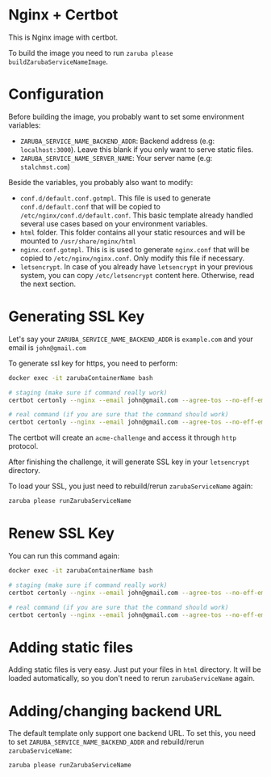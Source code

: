 # Nginx + Certbot

This is Nginx image with certbot.

To build the image you need to run `zaruba please buildZarubaServiceNameImage`.

# Configuration

Before building the image, you probably want to set some environment variables:

* `ZARUBA_SERVICE_NAME_BACKEND_ADDR`: Backend address (e.g: `localhost:3000`). Leave this blank if you only want to serve static files.
* `ZARUBA_SERVICE_NAME_SERVER_NAME`: Your server name (e.g: `stalchmst.com`)

Beside the variables, you probably also want to modify:

* `conf.d/default.conf.gotmpl`. This file is used to generate `conf.d/default.conf` that will be copied to `/etc/nginx/conf.d/default.conf`. This basic template already handled several use cases based on your environment variables.
* `html` folder. This folder contains all your static resources and will be mounted to `/usr/share/nginx/html`
* `nginx.conf.gotmpl`. This is is used to generate `nginx.conf` that will be copied to `/etc/nginx/nginx.conf`. Only modify this file if necessary.
* `letsencrypt`. In case of you already have `letsencrypt` in your previous system, you can copy `/etc/letsencrypt` content here. Otherwise, read the next section.

# Generating SSL Key

Let's say your `ZARUBA_SERVICE_NAME_BACKEND_ADDR` is `example.com` and your email is `john@gmail.com`

To generate ssl key for https, you need to perform:

```sh
docker exec -it zarubaContainerName bash

# staging (make sure if command really work)
certbot certonly --nginx --email john@gmail.com --agree-tos --no-eff-email --staging -d example.com -d www.example.com

# real command (if you are sure that the command should work)
certbot certonly --nginx --email john@gmail.com --agree-tos --no-eff-email --force-renewal -d example.com -d www.example.com
```

The certbot will create an `acme-challenge` and access it through `http` protocol.

After finishing the challenge, it will generate SSL key in your `letsencrypt` directory.

To load your SSL, you just need to rebuild/rerun `zarubaServiceName` again:

```sh
zaruba please runZarubaServiceName
```

# Renew SSL Key

You can run this command again:

```sh
docker exec -it zarubaContainerName bash

# staging (make sure if command really work)
certbot certonly --nginx --email john@gmail.com --agree-tos --no-eff-email --staging -d example.com -d www.example.com

# real command (if you are sure that the command should work)
certbot certonly --nginx --email john@gmail.com --agree-tos --no-eff-email --force-renewal -d example.com -d www.example.com
```

# Adding static files

Adding static files is very easy. Just put your files in `html` directory. It will be loaded automatically, so you don't need to rerun `zarubaServiceName` again.

# Adding/changing backend URL

The default template only support one backend URL. To set this, you need to set `ZARUBA_SERVICE_NAME_BACKEND_ADDR` and rebuild/rerun `zarubaServiceName`:

```sh
zaruba please runZarubaServiceName
```
